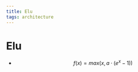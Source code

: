 ```yaml
---
title: Elu
tags: architecture 
---
```


# Elu
- $$f(x) = max(x, a \cdot (e^x-1))$$




























































